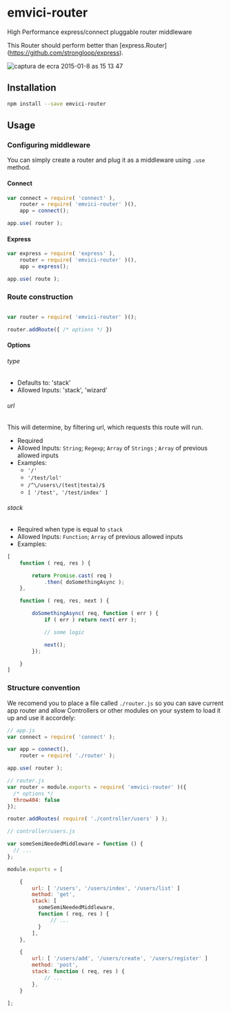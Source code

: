 emvici-router
=============

High Performance express/connect pluggable router middleware

This Router should perform better than [express.Router]
(https://github.com/strongloop/express).

![captura de ecra 2015-01-8 as 15 13 47](https://cloud.githubusercontent.com/assets/3604053/5664543/f96dc382-9748-11e4-8458-9c860f5e2fe7.png)


## Installation

```bash
npm install --save emvici-router
```

## Usage

### Configuring middleware

You can simply create a router and plug it as a middleware using `.use` method.

#### Connect

```js
var connect = require( 'connect' ),
    router = require( 'emvici-router' )(),
    app = connect();

app.use( router );

```

#### Express

```js
var express = require( 'express' ),
    router = require( 'emvici-router' )(),
    app = express();

app.use( route );

```

### Route construction

```js

var router = require( 'emvici-router' )();

router.addRoute({ /* options */ })

```

#### Options

###### type

* Defaults to: 'stack'
* Allowed Inputs: 'stack', 'wizard'

###### url

This will determine, by filtering url, which requests this route will run.

* Required
* Allowed Inputs: `String`; `Regexp`; `Array` of `Strings` ; `Array` of previous allowed inputs
* Examples:
    * `'/'`
    * `'/test/lol'`
    * `/^\/users\/(test|testa)/$`
    * `[ '/test', '/test/index' ]`

###### stack

* Required when type is equal to `stack`
* Allowed Inputs: `Function`; `Array` of previous allowed inputs
* Examples:

```js
[
    function ( req, res ) {

        return Promise.cast( req )
            .then( doSomethingAsync );
    },

    function ( req, res, next ) {

        doSomethingAsync( req, function ( err ) {
            if ( err ) return next( err );

            // some logic

            next();
        });

    }
]
```

### Structure convention

We recomend you to place a file called `./router.js` so you can save current app
router and allow Controllers or other modules on your system to load it up and
use it accordely:

```js
// app.js
var connect = require( 'connect' );

var app = connect(),
    router = require( './router' );

app.use( router );
```

```js
// router.js
var router = module.exports = require( 'emvici-router' )({
  /* options */
  throw404: false
});

router.addRoutes( require( './controller/users' ) );
```

```js
// controller/users.js

var someSemiNeededMiddleware = function () {
  // ...
};

module.exports = [

    {
        url: [ '/users', '/users/index', '/users/list' ]
        method: 'get',
        stack: [
          someSemiNeededMiddleware,
          function ( req, res ) {
              // ...
          }
        ],
    },

    {
        url: [ '/users/add', '/users/create', '/users/register' ]
        method: 'post',
        stack: function ( req, res ) {
            // ...
        },
    }

];
```
